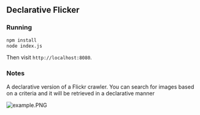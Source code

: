 ## Declarative Flicker


### Running

```sh
npm install
node index.js
```

Then visit `http://localhost:8080`.

### Notes
A declarative version of a Flickr crawler. You can search for images based on a criteria and it will be retrieved in a declarative manner

![example.PNG](https://bitbucket.org/repo/XELgEn/images/3522541030-example.PNG)